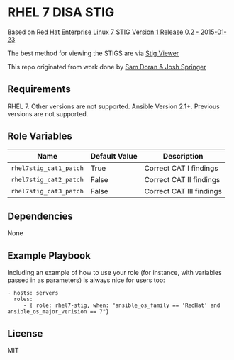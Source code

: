 RHEL 7 DISA STIG
================

Based on [Red Hat Enterprise Linux 7 STIG Version 1 Release 0.2 - 2015-01-23](http://iasecontent.disa.mil/stigs/zip/U_Red_Hat_Enterprise_Linux_7_V1R0-2_IDraftSTIG.zip)

The best method for viewing the STIGS are via [Stig Viewer](http://iase.disa.mil/stigs/Pages/stig-viewing-guidance.aspx)

This repo originated from work done by [Sam Doran & Josh Springer](https://github.com/samdoran/ansible-role-rhel7stig)

Requirements
------------

RHEL 7. Other versions are not supported.
Ansible Version 2.1+. Previous versions are not supported.

Role Variables
--------------

| Name              | Default Value       | Description          |
|-------------------|---------------------|----------------------|
| `rhel7stig_cat1_patch` | True | Correct CAT I findings |
| `rhel7stig_cat2_patch` | False | Correct CAT II findings |
| `rhel7stig_cat3_patch` | False | Correct CAT III findings |

Dependencies
------------

None

Example Playbook
----------------

Including an example of how to use your role (for instance, with variables passed in as parameters) is always nice for users too:

    - hosts: servers
      roles:
         - { role: rhel7-stig, when: "ansible_os_family == 'RedHat' and ansible_os_major_verision == 7"}

License
-------

MIT
